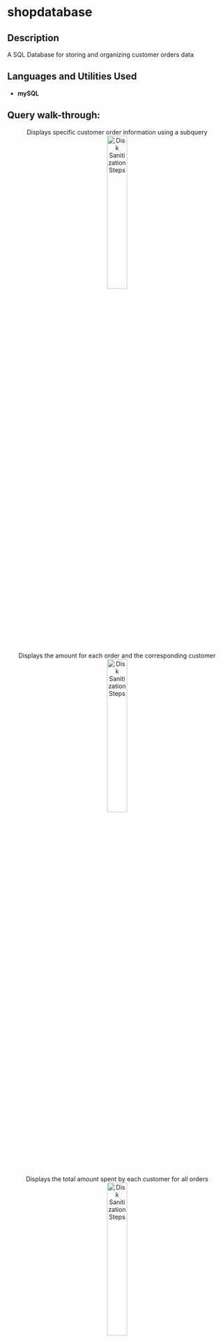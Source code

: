 # shopdatabase
<h2>Description</h2>
A SQL Database for storing and organizing customer orders data
<br />


<h2>Languages and Utilities Used</h2>

- <b>mySQL</b> 


<h2>Query walk-through:</h2>

<p align="center">
Displays specific customer order information using a subquery<br/>
<img src="https://i.imgur.com/7BHFEnH.png" height="30%" width="30%" alt="Disk Sanitization Steps"/>

<p align="center">
Displays the amount for each order and the corresponding customer <br/>
<img src="https://i.imgur.com/jgFjJuv.png" height="30%" width="30%" alt="Disk Sanitization Steps"/>
<br />
  
  <p align="center">
Displays the total amount spent by each customer for all orders<br/>
<img src="https://i.imgur.com/d8Gg6ul.png" height="30%" width="30%" alt="Disk Sanitization Steps"/>

